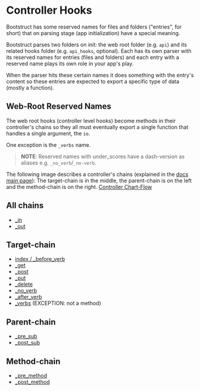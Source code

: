 Controller Hooks
================
Bootstruct has some reserved names for files and folders ("entries", for short) that on parsing stage (app initialization) have a 
special meaning.

Bootstruct parses two folders on init: the web root folder (e.g. `api`) and its related hooks folder (e.g. `api_hooks`, optional). 
Each has its own parser with its reserved names for entries (files and folders) and each entry with a reserved name plays its own role in 
your app's play.

When the parser hits these certain names it does something with the entry's content so 
these entries are expected to export a specific type of data (mostly a function).




Web-Root Reserved Names
-----------------------
The web root hooks (controller level hooks) become methods in their controller's chains so 
they all must eventually export a single function that handles a single argument, the `io`.

One exception is the `_verbs` name.

>**NOTE**: Reserved names with under_scores have a dash-version as aliases e.g. `_no_verb`/`_no-verb`.

The following image describes a controller's chains (explained in the 
[docs main page](https://github.com/taitulism/Bootstruct/blob/master/README.md#controllers-flow)): 
The target-chain is in the middle, the parent-chain is on the left and the method-chain is on the right.
[Controller Chart-Flow](https://raw.githubusercontent.com/taitulism/Bootstruct/master/Docs/controller-flowchart.png)



All chains
----------
* [_in](./Controller%20Hooks/in%20%26%20out.md)
* [_out](./Controller%20Hooks/in%20%26%20out.md)



Target-chain
------------
* [index / _before_verb](./Controller%20Hooks/index.md)
* [_get](./Controller%20Hooks/get%20post%20put%20delete.md)
* [_post](./Controller%20Hooks/get%20post%20put%20delete.md)
* [_put](./Controller%20Hooks/get%20post%20put%20delete.md)
* [_delete](./Controller%20Hooks/get%20post%20put%20delete.md)
* [_no_verb](./Controller%20Hooks/no_verb.md)
* [_after_verb](./Controller%20Hooks/after_verb.md)
* [_verbs](./Controller%20Hooks/verbs.md) (EXCEPTION: not a method)



Parent-chain
------------
* [_pre_sub](./Controller%20Hooks/pre%20%26%20post%20sub.md)
* [_post_sub](./Controller%20Hooks/pre%20%26%20post%20sub.md)



Method-chain
------------
* [_pre_method](./Controller%20Hooks/pre%20%26%20post%20method.md)
* [_post_method](./Controller%20Hooks/pre%20%26%20post%20method.md)
